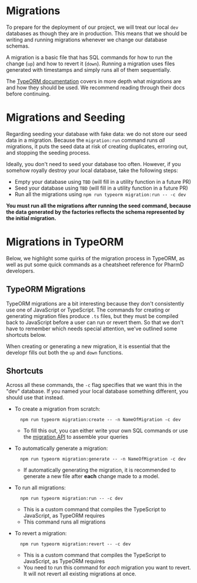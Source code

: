 # Migrations
To prepare for the deployment of our project, we will treat our local `dev` databases as though they are in production. This means that we should be writing and running migrations whenever we change our database schemas.

A migration is a basic file that has SQL commands for how to run the change (`up`) and how to revert it (`down`). Running a migration uses files generated with timestamps and simply runs all of them sequentially.

The [TypeORM documentation](https://github.com/typeorm/typeorm/blob/master/docs/migrations.md#migrations) covers in more depth what migrations are and how they should be used. We recommend reading through their docs before continuing.

# Migrations and Seeding
Regarding seeding your database with fake data: we do not store our seed data in a migration. Because the `migration:run` command runs *all* migrations, it puts the seed data at risk of creating duplicates, erroring out, and stopping the seeding process.

Ideally, you don't need to seed your database too often. However, if you somehow royally destroy your local database, take the following steps:

* Empty your database using `TBD` (will fill in a utility function in a future PR)
* Seed your database using `TBD` (will fill in a utility function in a future PR)
* Run all the migrations using `npm run typeorm migration:run -- -c dev`

**You must run all the migrations after running the seed command, because the data generated by the factories reflects the schema represented by the initial migration.**

# Migrations in TypeORM
Below, we highlight some quirks of the migration process in TypeORM, as well as put some quick commands as a cheatsheet reference for PharmD developers.

## TypeORM Migrations
TypeORM migrations are a bit interesting because they don't consistently use one of JavaScript or TypeScript. The commands for creating or generating migration files produce `.ts` files, but they must be compiled back to JavaScript before a user can run or revert them. So that we don't have to remember which needs special attention, we've outlined some shortcuts below.

When creating or generating a new migration, it is essential that the developr fills out both the `up` and `down` functions.

## Shortcuts
Across all these commands, the `-c` flag specifies that we want this in the "dev" database. If you named your local database something different, you should use that instead.

* To create a migration from scratch:

        npm run typeorm migration:create -- -n NameOfMigration -c dev
    * To fill this out, you can either write your own SQL commands or use the [migration API](https://github.com/typeorm/typeorm/blob/master/docs/migrations.md#using-migration-api-to-write-migrations) to assemble your queries
* To automatically generate a migration:

        npm run typeorm migration:generate -- -n NameOfMigration -c dev
    * If automatically generating the migration, it is recommended to generate a new file after **each** change made to a model.
* To run all migrations:

        npm run typeorm migration:run -- -c dev
    * This is a custom command that compiles the TypeScript to JavaScript, as TypeORM requires
    * This command runs all migrations
* To revert a migration:

        npm run typeorm migration:revert -- -c dev
    * This is a custom command that compiles the TypeScript to JavaScript, as TypeORM requires
    * You need to run this command for *each* migration you want to revert. It will not revert all existing migrations at once.